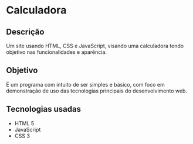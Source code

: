 # Calculadora

## Descrição

Um site usando HTML, CSS e JavaScript, visando uma calculadora tendo objetivo nas funcionalidades e aparência.

## Objetivo

É um programa com intuito de ser simples e básico, com foco em demonstração de uso das tecnologias principais do desenvolvimento web.

## Tecnologias usadas

* HTML 5
* JavaScript
* CSS 3

